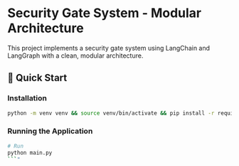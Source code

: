 # Security Gate System - Modular Architecture

This project implements a security gate system using LangChain and LangGraph with a clean, modular architecture.


## 🚀 Quick Start

### Installation

```bash
python -m venv venv && source venv/bin/activate && pip install -r requirements.txt
```

### Running the Application

```bash
# Run
python main.py
```"